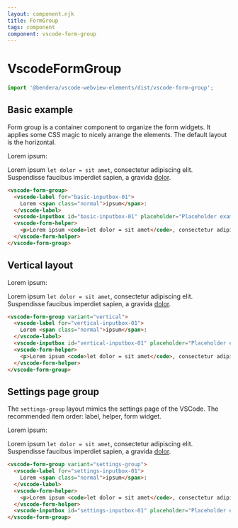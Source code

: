 ```yaml
---
layout: component.njk
title: FormGroup
tags: component
component: vscode-form-group
---
```


# VscodeFormGroup

```typescript
import '@bendera/vscode-webview-elements/dist/vscode-form-group';
```

## Basic example

Form group is a container component to organize the form widgets. It applies 
some CSS magic to nicely arrange the elements. The default layout is the horizontal.

<component-preview>
  <vscode-form-group>
    <vscode-label for="basic-inputbox-01">
      Lorem <span class="normal">ipsum</span>:
    </vscode-label>
    <vscode-inputbox id="basic-inputbox-01" placeholder="Placeholder example"></vscode-inputbox>
    <vscode-form-helper>
      <p>Lorem ipsum <code>let dolor = sit amet</code>, consectetur adipiscing elit. <span class="error">Suspendisse</span> faucibus imperdiet sapien, a gravida <a href="#">dolor</a>.</p>
    </vscode-form-helper>
  </vscode-form-group>
</component-preview>

```html
<vscode-form-group>
  <vscode-label for="basic-inputbox-01">
    Lorem <span class="normal">ipsum</span>:
  </vscode-label>
  <vscode-inputbox id="basic-inputbox-01" placeholder="Placeholder example"></vscode-inputbox>
  <vscode-form-helper>
    <p>Lorem ipsum <code>let dolor = sit amet</code>, consectetur adipiscing elit. <span class="error">Suspendisse</span> faucibus imperdiet sapien, a gravida <a href="#">dolor</a>.</p>
  </vscode-form-helper>
</vscode-form-group>
```

## Vertical layout

<component-preview>
  <vscode-form-group variant="vertical">
    <vscode-label for="vertical-inputbox-01">
      Lorem <span class="normal">ipsum</span>:
    </vscode-label>
    <vscode-inputbox id="vertical-inputbox-01" placeholder="Placeholder example"></vscode-inputbox>
    <vscode-form-helper>
      <p>Lorem ipsum <code>let dolor = sit amet</code>, consectetur adipiscing elit. <span class="error">Suspendisse</span> faucibus imperdiet sapien, a gravida <a href="#">dolor</a>.</p>
    </vscode-form-helper>
  </vscode-form-group>
</component-preview>

```html
<vscode-form-group variant="vertical">
  <vscode-label for="vertical-inputbox-01">
    Lorem <span class="normal">ipsum</span>:
  </vscode-label>
  <vscode-inputbox id="vertical-inputbox-01" placeholder="Placeholder example"></vscode-inputbox>
  <vscode-form-helper>
    <p>Lorem ipsum <code>let dolor = sit amet</code>, consectetur adipiscing elit. <span class="error">Suspendisse</span> faucibus imperdiet sapien, a gravida <a href="#">dolor</a>.</p>
  </vscode-form-helper>
</vscode-form-group>
```

## Settings page group

The `settings-group` layout mimics the settings page of the VSCode. The
recommended item order: label, helper, form widget.

<component-preview>
  <vscode-form-group variant="settings-group">
    <vscode-label for="settings-inputbox-01">
      Lorem <span class="normal">ipsum</span>:
    </vscode-label>
    <vscode-form-helper>
      <p>Lorem ipsum <code>let dolor = sit amet</code>, consectetur adipiscing elit. <span class="error">Suspendisse</span> faucibus imperdiet sapien, a gravida <a href="#">dolor</a>.</p>
    </vscode-form-helper>
    <vscode-inputbox id="settings-inputbox-01" placeholder="Placeholder example"></vscode-inputbox>
  </vscode-form-group>
</component-preview>

```html
<vscode-form-group variant="settings-group">
  <vscode-label for="settings-inputbox-01">
    Lorem <span class="normal">ipsum</span>:
  </vscode-label>
  <vscode-form-helper>
    <p>Lorem ipsum <code>let dolor = sit amet</code>, consectetur adipiscing elit. <span class="error">Suspendisse</span> faucibus imperdiet sapien, a gravida <a href="#">dolor</a>.</p>
  </vscode-form-helper>
  <vscode-inputbox id="settings-inputbox-01" placeholder="Placeholder example"></vscode-inputbox>
</vscode-form-group>
```